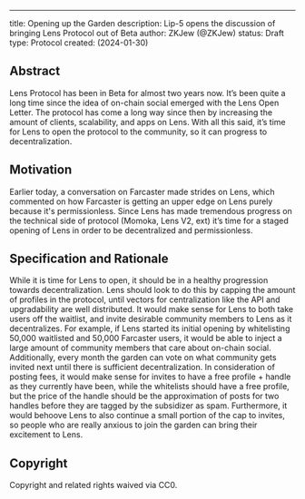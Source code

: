 ---
title: Opening up the Garden
description: Lip-5 opens the discussion of bringing Lens Protocol out of Beta
author: ZKJew (@ZKJew)
status: Draft
type: Protocol
created: (2024-01-30)


## Abstract

Lens Protocol has been in Beta for almost two years now. It’s been quite a long time since the idea of on-chain social emerged with the Lens Open Letter. The protocol has come a long way since then by increasing the amount of clients, scalability, and apps on Lens. With all this said, it’s time for Lens to open the protocol to the community, so it can progress to decentralization. 

## Motivation

Earlier today, a conversation on Farcaster made strides on Lens, which commented on how Farcaster is getting an upper edge on Lens purely because it's permissionless. Since Lens has made tremendous progress on the technical side of protocol (Momoka, Lens V2, ext) it’s time for a staged opening of Lens in order to be decentralized and permissionless. 

## Specification and Rationale

While it is time for Lens to open, it should be in a healthy progression towards decentralization. Lens should look to do this by capping the amount of profiles in the protocol, until vectors for centralization like the API and upgradability are well distributed. It would make sense for Lens to both take users off the waitlist, and invite desirable community members to Lens as it decentralizes. For example, if Lens started its initial opening by whitelisting 50,000 waitlisted and 50,000 Farcaster users, it would be able to inject a large amount of community members that care about on-chain social. Additionally, every month the garden can vote on what community gets invited next until there is sufficient decentralization. In consideration of posting fees, it would make sense for invites to have a free profile + handle as they currently have been, while the whitelists should have a free profile, but the price of the handle should be the approximation of posts for two handles before they are tagged by the subsidizer as spam. Furthermore, it would behoove Lens to also continue a small portion of the cap to invites, so people who are really anxious to join the garden can bring their excitement to Lens.

## Copyright

Copyright and related rights waived via CC0.
